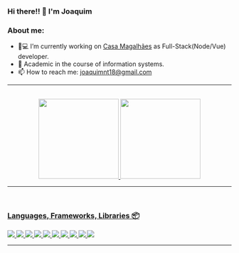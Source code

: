 ### Hi there!! 👋 I'm Joaquim


### About me:
- 🏡💻 I’m currently working on [Casa Magalhães](https://github.com/casamagalhaes) as Full-Stack(Node/Vue) developer.
- :school: Academic in the course of information systems.
- 📫 How to reach me: joaquimnt18@gmail.com
<!--
- 🌱 I’m currently learning ...
- 👯 I’m looking to collaborate on ...
- 🤔 I’m looking for help with ...
- 💬 Ask me about ...
- 📫 How to reach me: joaquimnt18@gmail.com
- 😄 Pronouns: ...
- ⚡ Fun fact: ...
-->
<hr/>
<br>
<div align="center">
  <a href="https://github.com/joaquimfirmo">
   <img height="180em" src="https://github-readme-stats.vercel.app/api?username=joaquimfirmo&show_icons=true&theme=dracula&include_all_commits=true&count_private=false"/> 
   <img height="180em" src="https://github-readme-stats.vercel.app/api/top-langs/?username=joaquimfirmo&layout=compact&langs_count=7&theme=dracula"/> 
  </div>
 <hr/>   
<br>  
  
  <h3  align="left">Languages, Frameworks, Libraries 📦</h3>

<p  align="left">  
<img  
src="https://img.shields.io/badge/node.js-6DA55F?style=for-the-badge&logo=node.js&logoColor=white"/>
 <img  
src="https://img.shields.io/badge/vuejs-%2335495e.svg?style=for-the-badge&logo=vuedotjs&logoColor=%234FC08D"/>
 <img  
src="https://img.shields.io/badge/javascript-%23323330.svg?style=for-the-badge&logo=javascript&logoColor=%23F7DF1E"/>
<img  
src="https://img.shields.io/badge/PHP-777BB4?style=for-the-badge&logo=php&logoColor=white"/>
<img  
src="https://img.shields.io/badge/Python-14354C?style=for-the-badge&logo=python&logoColor=white"/>  
 <img  
src="https://img.shields.io/badge/html5-%23E34F26.svg?style=for-the-badge&logo=html5&logoColor=white"/>
 <img  
src="https://img.shields.io/badge/css3-%231572B6.svg?style=for-the-badge&logo=css3&logoColor=white"/>
 <img  
src="https://img.shields.io/badge/stylus-%23ff6347.svg?style=for-the-badge&logo=stylus&logoColor=white"/>
<img  
src="https://img.shields.io/badge/-jest-%23C21325?style=for-the-badge&logo=jest&logoColor=white"/>
<img  
src="https://img.shields.io/badge/mysql-%2300f.svg?style=for-the-badge&logo=mysql&logoColor=white"/>
</p>
<hr/>

